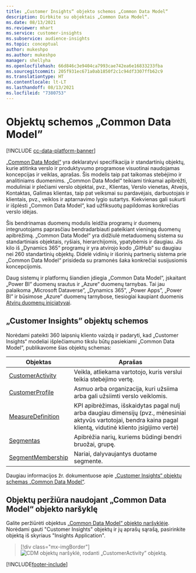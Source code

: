 ```yaml
---
title: „Customer Insights“ objekto schemos „Common Data Model“
description: Dirbkite su objektais „Common Data Model“.
ms.date: 08/13/2021
ms.reviewer: mhart
ms.service: customer-insights
ms.subservice: audience-insights
ms.topic: conceptual
author: mukeshpo
ms.author: mukeshpo
manager: shellyha
ms.openlocfilehash: 66d846c3e9404ca7993cae742ea6e16833233fba
ms.sourcegitcommit: 205f931ec671a0ab1850f2c1c94df3307ffb62c9
ms.translationtype: HT
ms.contentlocale: lt-LT
ms.lasthandoff: 08/13/2021
ms.locfileid: "7380753"
---
```

# <a name="entity-schemas-in-common-data-model"></a>Objektų schemos „Common Data Model”

[!INCLUDE [cc-data-platform-banner](../includes/cc-data-platform-banner.md)]

[„Common Data Model“](/common-data-model/) yra deklaratyvi specifikacija ir standartinių objektų, kurie atitinka verslo ir produktyvumo programose visuotinai naudojamas koncepcijas ir veiklas, aprašas. Šis modelis taip pat taikomas stebėjimo ir analitiniams duomenims. „Common Data Model“ teikiami tinkamai apibrėžti, moduliniai ir plečiami verslo objektai, pvz., Klientas, Verslo vienetas, Atvejis, Kontaktas, Galimas klientas, taip pat veiksmai su pardavėjais, darbuotojais ir klientais, pvz., veiklos ir aptarnavimo lygio sutartys. Kiekvienas gali sukurti ir išplėsti „Common Data Model“, kad užfiksuotų papildomas konkrečias verslo idėjas.

Šis bendrinamas duomenų modulis leidžia programų ir duomenų integruotojams paprasčiau bendradarbiauti pateikiant vieningą duomenų apibrėžimą. „Common Data Model“ yra didžiulė metaduomenų sistema su standartiniais objektais, ryšiais, hierarchijomis, ypatybėmis ir daugiau. Jis kilo iš „Dynamics 365“ programų ir yra atvirojo kodo „GitHub“ su daugiau nei 260 standartinių objektų. Didelė vidinių ir išorinių partnerių sistema prie „Common Data Model“ prisideda su pramonės šaka konkrečiai susijusiomis koncepcijomis.

Daug sistemų ir platformų šiandien įdiegia „Common Data Model“, įskaitant „Power BI“ duomenų srautus ir „Azure“ duomenų tarnybas. Tai jau palaikoma „Microsoft Dataverse”, „Dynamics 365”, „Power Apps”, „Power BI” ir būsimose „Azure” duomenų tarnybose, tiesiogiai kaupiant duomenis [Atvirų duomenų iniciatyvai](https://www.microsoft.com/open-data-initiative).

## <a name="customer-insights-entity-schemas"></a>„Customer Insights” objektų schemos

Norėdami pateikti 360 laipsnių kliento vaizdą ir padaryti, kad „Customer Insights“ modeliai išplečiamumo tikslu būtų pasiekiami „Common Data Model“, publikavome šias objektų schemas:

| Objektas | Aprašas |
|---------|---------|
|[CustomerActivity](/common-data-model/schema/core/applicationcommon/foundationcommon/crmcommon/solutions/customerinsights/customeractivity) | Veikla, atliekama vartotojo, kuris verslui teikia stebėjimo vertę. |
|[CustomerProfile](/common-data-model/schema/core/applicationcommon/foundationcommon/crmcommon/solutions/customerinsights/customerprofile) | Asmuo arba organizacija, kuri užsiima arba gali užsiimti verslo veiklomis. |
|[MeasureDefinition](/common-data-model/schema/core/applicationcommon/foundationcommon/crmcommon/solutions/customerinsights/measuredefinition) | KPI apibrėžimas, išskaidytas pagal nulį arba daugiau dimensijų (pvz., mėnesiniai aktyvūs vartotojai, bendra kaina pagal klientą, vidutinė kliento įsigijimo vertė) |
|[Segmentas](/common-data-model/schema/core/applicationcommon/foundationcommon/crmcommon/solutions/customerinsights/segment) | Apibrėžia narių, kuriems būdingi bendri bruožai, grupę. |
|[SegmentMembership](/common-data-model/schema/core/applicationcommon/foundationcommon/crmcommon/solutions/customerinsights/segmentmembership) | Nariai, dalyvaujantys duotame segmente. |

Daugiau informacijos žr. dokumentuose apie [„Customer Insights“ objektų schemas „Common Data Model“](/common-data-model/schema/core/applicationcommon/foundationcommon/crmcommon/solutions/customerinsights/overview).

## <a name="view-entities-using-the-common-data-model-entity-navigator"></a>Objektų peržiūra naudojant „Common Data Model“ objekto naršyklę

Galite peržiūrėti objektus [„Common Data Model“ objekto naršyklėje](https://microsoft.github.io/CDM/). Norėdami gauti "Customer Insights" objektų ir jų aprašų sąrašą, pasirinkite objektą iš skyriaus "Insights Application".
> [!div class="mx-imgBorder"]
> ![CDM objektų naršyklė, rodanti „CustomerActivity” objektą.](media/CDM-entity-navigator.png "CDM objektų naršyklė, rodanti „CustomerActivity” objektą")


[!INCLUDE[footer-include](../includes/footer-banner.md)]
